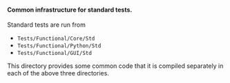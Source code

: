 #### Common infrastructure for standard tests.

Standard tests are run from
- `Tests/Functional/Core/Std`
- `Tests/Functional/Python/Std`
- `Tests/Functional/GUI/Std`

This directory provides some common code that it is compiled
separately in each of the above three directories.
